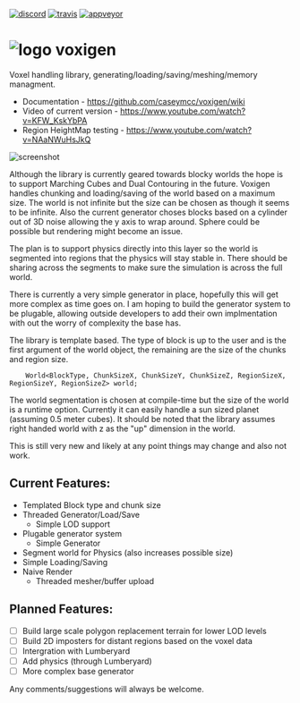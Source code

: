 [![discord](https://img.shields.io/discord/495955797872869376.svg?logo=discord "Discord")](https://discord.gg/BfceAsX)
[![travis](https://img.shields.io/travis/caseymcc/voxigen/master.svg?logo=travis&style=flat-square&label=Linux/OSX "Travis CI")](https://travis-ci.org/caseymcc/voxigen)
[![appveyor](https://img.shields.io/appveyor/ci/caseymcc/voxigen/master.svg?logo=appveyor&style=flat-square&label=Windows "AppVeyor CI")](https://ci.appveyor.com/project/caseymcc/voxigen)

# ![logo](https://github.com/caseymcc/voxigen/raw/master/resources/voxigen_64_tr.png) voxigen
Voxel handling library, generating/loading/saving/meshing/memory managment.  

- Documentation - https://github.com/caseymcc/voxigen/wiki
- Video of current version - https://www.youtube.com/watch?v=KFW_KskYbPA  
- Region HeightMap testing - https://www.youtube.com/watch?v=NAaNWuHsJkQ

![screenshot](https://github.com/caseymcc/voxigen/raw/master/resources/screenshot1.png)

Although the library is currently geared towards blocky worlds the hope is to support Marching Cubes and Dual Contouring in the future. Voxigen handles chunking and loading/saving of the world based on a maximum size. The world is not infinite but the size can be chosen as though it seems to be infinite. Also the current generator choses blocks based on a cylinder out of 3D noise allowing the y axis to wrap around. Sphere could be possible but rendering might become an issue.

The plan is to support physics directly into this layer so the world is segmented into regions that the physics will stay stable in. There should be sharing across the segments to make sure the simulation is across the full world.

There is currently a very simple generator in place, hopefully this will get more complex as time goes on. I am hoping to build the generator system to be plugable, allowing outside developers to add their own implmentation with out the worry of complexity the base has.

The library is template based. The type of block is up to the user and is the first argument of the world object, the remaining are the size of the chunks and region size.
```
    World<BlockType, ChunkSizeX, ChunkSizeY, ChunkSizeZ, RegionSizeX, RegionSizeY, RegionSizeZ> world;
```
The world segmentation is chosen at compile-time but the size of the world is a runtime option. Currently it can easily handle a sun sized planet (assuming 0.5 meter cubes). It should be noted that the library assumes right handed world with z as the "up" dimension in the world.

This is still very new and likely at any point things may change and also not work. 

## Current Features:
- Templated Block type and chunk size
- Threaded Generator/Load/Save
  - Simple LOD support
- Plugable generator system
  - Simple Generator
- Segment world for Physics (also increases possible size)
- Simple Loading/Saving
- Naive Render
  - Threaded mesher/buffer upload
  

## Planned Features:
- [ ] Build large scale polygon replacement terrain for lower LOD levels
- [ ] Build 2D imposters for distant regions based on the voxel data
- [ ] Intergration with Lumberyard
- [ ] Add physics (through Lumberyard)
- [ ] More complex base generator

Any comments/suggestions will always be welcome.
